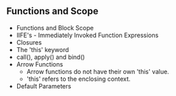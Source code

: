 ## Functions and Scope

- Functions and Block Scope
- IIFE's - Immediately Invoked Function Expressions
- Closures
- The 'this' keyword
- call(), apply() and bind()
- Arrow Functions
  - Arrow functions do not have their own 'this' value.
  - 'this' refers to the enclosing context.
- Default Parameters